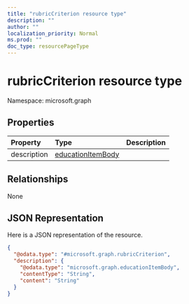 ```yaml
---
title: "rubricCriterion resource type"
description: ""
author: ""
localization_priority: Normal
ms.prod: ""
doc_type: resourcePageType
---
```


# rubricCriterion resource type


Namespace: microsoft.graph



## Properties
|Property|Type|Description|
|:---|:---|:---|
|description|[educationItemBody](../resources/educationitembody.md)||

## Relationships
None

## JSON Representation
Here is a JSON representation of the resource.
<!-- {
  "blockType": "resource",
  "@odata.type": "microsoft.graph.rubricCriterion"
}
-->
``` json
{
  "@odata.type": "#microsoft.graph.rubricCriterion",
  "description": {
    "@odata.type": "microsoft.graph.educationItemBody",
    "contentType": "String",
    "content": "String"
  }
}
```

